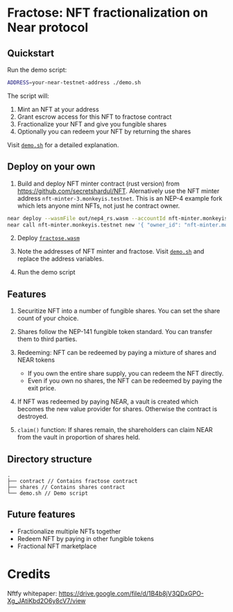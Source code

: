 # Fractose: NFT fractionalization on Near protocol

## Quickstart

Run the demo script:
```sh
ADDRESS=your-near-testnet-address ./demo.sh
```

The script will:
1. Mint an NFT at your address
2. Grant escrow access for this NFT to fractose contract
3. Fractionalize your NFT and give you fungible shares
4. Optionally you can redeem your NFT by returning the shares

Visit [`demo.sh`](./demo.sh) for a detailed explanation.

## Deploy on your own
1. Build and deploy NFT minter contract (rust version) from https://github.com/secretshardul/NFT. Alernatively use the NFT minter address `nft-minter-3.monkeyis.testnet`. This is an NEP-4 example fork which lets anyone mint NFTs, not just he contract owner.

```sh
near deploy --wasmFile out/nep4_rs.wasm --accountId nft-minter.monkeyis.testnet
near call nft-minter.monkeyis.testnet new '{ "owner_id": "nft-minter.monkeyis.testnet" }' --accountId nft-minter.monkeyis.testnet
```

2. Deploy [`fractose.wasm`](./contract/res/fractose.wasm)

3. Note the addresses of NFT minter and fractose. Visit [`demo.sh`](./demo.sh) and replace the address variables.

4. Run the demo script

## Features

1. Securitize NFT into a number of fungible shares. You can set the share count of your choice.

2. Shares follow the NEP-141 fungible token standard. You can transfer them to third parties.

3. Redeeming: NFT can be redeemed by paying a mixture of shares and NEAR tokens
   - If you own the entire share supply, you can redeem the NFT directly.
   - Even if you own no shares, the NFT can be redeemed by paying the exit price.

4. If NFT was redeemed by paying NEAR, a vault is created which becomes the new value provider for shares. Otherwise the contract is destroyed.

5. `claim()` function: If shares remain, the shareholders can claim NEAR from the vault in proportion of shares held.

## Directory structure

```
.
├── contract // Contains fractose contract
├── shares // Contains shares contract
└── demo.sh // Demo script
```

## Future features

- Fractionalize multiple NFTs together
- Redeem NFT by paying in other fungible tokens
- Fractional NFT marketplace

# Credits

Nftfy whitepaper: https://drive.google.com/file/d/1B4b8jV3QDxGPO-Xg_JAtiKbd2O6y8cV7/view
